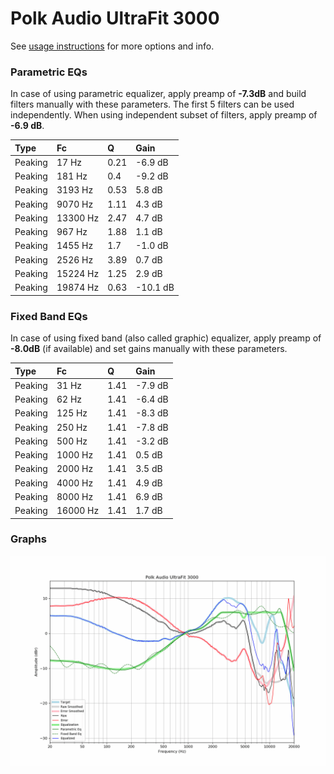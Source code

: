 # Polk Audio UltraFit 3000
See [usage instructions](https://github.com/jaakkopasanen/AutoEq#usage) for more options and info.

### Parametric EQs
In case of using parametric equalizer, apply preamp of **-7.3dB** and build filters manually
with these parameters. The first 5 filters can be used independently.
When using independent subset of filters, apply preamp of **-6.9 dB**.

| Type    | Fc       |    Q | Gain     |
|:--------|:---------|:-----|:---------|
| Peaking | 17 Hz    | 0.21 | -6.9 dB  |
| Peaking | 181 Hz   | 0.4  | -9.2 dB  |
| Peaking | 3193 Hz  | 0.53 | 5.8 dB   |
| Peaking | 9070 Hz  | 1.11 | 4.3 dB   |
| Peaking | 13300 Hz | 2.47 | 4.7 dB   |
| Peaking | 967 Hz   | 1.88 | 1.1 dB   |
| Peaking | 1455 Hz  | 1.7  | -1.0 dB  |
| Peaking | 2526 Hz  | 3.89 | 0.7 dB   |
| Peaking | 15224 Hz | 1.25 | 2.9 dB   |
| Peaking | 19874 Hz | 0.63 | -10.1 dB |

### Fixed Band EQs
In case of using fixed band (also called graphic) equalizer, apply preamp of **-8.0dB**
(if available) and set gains manually with these parameters.

| Type    | Fc       |    Q | Gain    |
|:--------|:---------|:-----|:--------|
| Peaking | 31 Hz    | 1.41 | -7.9 dB |
| Peaking | 62 Hz    | 1.41 | -6.4 dB |
| Peaking | 125 Hz   | 1.41 | -8.3 dB |
| Peaking | 250 Hz   | 1.41 | -7.8 dB |
| Peaking | 500 Hz   | 1.41 | -3.2 dB |
| Peaking | 1000 Hz  | 1.41 | 0.5 dB  |
| Peaking | 2000 Hz  | 1.41 | 3.5 dB  |
| Peaking | 4000 Hz  | 1.41 | 4.9 dB  |
| Peaking | 8000 Hz  | 1.41 | 6.9 dB  |
| Peaking | 16000 Hz | 1.41 | 1.7 dB  |

### Graphs
![](./Polk%20Audio%20UltraFit%203000.png)